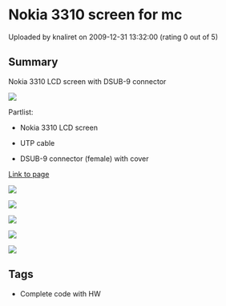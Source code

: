 # Nokia 3310 screen for mc

Uploaded by knaliret on 2009-12-31 13:32:00 (rating 0 out of 5)

## Summary

Nokia 3310 LCD screen with DSUB-9 connector



![](http://lh4.ggpht.com/_srn9ePWRNlc/SzyugJFP2_I/AAAAAAAAAC4/VbvhrhqvyBc/s400/Nokia3310_01.jpg)

Partlist:  

- Nokia 3310 LCD screen  

- UTP cable  

- DSUB-9 connector (female) with cover


 [Link to page](http://zepocto.blogspot.com/2009/12/nokia-3310-lcd-screen-with-dsub-9.html)


![](http://lh5.ggpht.com/_srn9ePWRNlc/SzyugTFDolI/AAAAAAAAAC8/0HqWtqMCvJo/s200/Nokia_3310_LCD.jpg)


![](http://lh3.ggpht.com/_srn9ePWRNlc/Szyuge4JblI/AAAAAAAAADA/Rm34v6CAkYA/s200/Nokia3310_02.jpg)


![](http://lh5.ggpht.com/_srn9ePWRNlc/SzyugU5P-8I/AAAAAAAAADE/mjzaIRlOlqA/s200/Nokia3310_03.jpg)


![](http://lh6.ggpht.com/_srn9ePWRNlc/Szyugq8_OdI/AAAAAAAAADI/014FfuFf4So/s200/Nokia3310_04.jpg)


![](http://lh6.ggpht.com/_srn9ePWRNlc/SzyyI2VyG7I/AAAAAAAAADo/kALti7YGd8Y/s200/Nokia3310_05.jpg)

## Tags

- Complete code with HW
